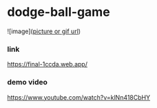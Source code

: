 # dodge-ball-game

![image]([picture or gif url](https://github.com/gacu068/dodge-ball-game/blob/main/assets/source/picture/git1.png))

### link
https://final-1ccda.web.app/

### demo video
https://www.youtube.com/watch?v=klNn418CbHY
